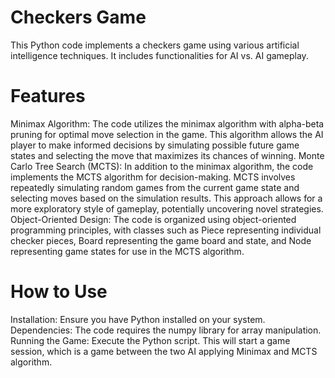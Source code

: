 # Checkers Game
This Python code implements a checkers game using various artificial intelligence techniques. It includes functionalities for AI vs. AI gameplay.

# Features
Minimax Algorithm: The code utilizes the minimax algorithm with alpha-beta pruning for optimal move selection in the game. This algorithm allows the AI player to make informed decisions by simulating possible future game states and selecting the move that maximizes its chances of winning.
Monte Carlo Tree Search (MCTS): In addition to the minimax algorithm, the code implements the MCTS algorithm for decision-making. MCTS involves repeatedly simulating random games from the current game state and selecting moves based on the simulation results. This approach allows for a more exploratory style of gameplay, potentially uncovering novel strategies.
Object-Oriented Design: The code is organized using object-oriented programming principles, with classes such as Piece representing individual checker pieces, Board representing the game board and state, and Node representing game states for use in the MCTS algorithm.
# How to Use
Installation: Ensure you have Python installed on your system. 
Dependencies: The code requires the numpy library for array manipulation.
Running the Game: Execute the Python script. This will start a game session, which is a game between the two AI applying Minimax and MCTS algorithm. 

